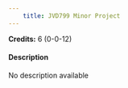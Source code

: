 ```yaml
---
    title: JVD799 Minor Project
---
```

**Credits:** 6 (0-0-12)



#### Description 
No description available